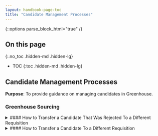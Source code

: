```yaml
---
layout: handbook-page-toc
title: "Candidate Management Processes"
---
```


{::options parse_block_html="true" /}

## On this page
{:.no_toc .hidden-md .hidden-lg}

- TOC
{:toc .hidden-md .hidden-lg}


## Candidate Management Processes
**Purpose**: To provide guidance on managing candidates in Greenhouse.

### Greenhouse Sourcing
<details>
  <summary markdown='span'>
#### How to Transfer a Candidate That Was Rejected To a Different Requisition
  </summary>
If you are sourcing through Greenhouse and want to consider a rejected candidate for a different requisition:
1. In the candidate's Greenhouse profile, navigate to the right sidebar and select `Add, Transfer, or Remove Candidate's Jobs`.
1. Select the option to `Add to Another Job`.
1. Select the appropriate "Job" and "Stage" you want to transfer the candidate to > `Add to Job`.
1. The candidate's profile should now display multiple jobs. Select the job you transferred them to.
1. Under the job's title, select the `Pencil Icon` to change the source to `Greenhouse Sourcing` and include the name of the person responsible for sourcing.
</details>

<details>
  <summary markdown='span'>
#### How to Transfer a Candidate To a Different Requisition
  </summary>
If you want to consider a candidate for a different requisition:
1. In the candidate's Greenhouse profile, navigate to the right sidebar and select `Add, Transfer, or Remove Candidate's Jobs`.
1. Select the option to `Add to Another Job`.
1. Select the appropriate "Job" and "Stage" you want to transfer the candidate to > `Add to Job`.
1. The candidate's profile should now display multiple jobs. Select the job you transferred them to.
1. Under the job's title, be sure to select the `Pencil Icon` to update the source if necessary.
</details>
